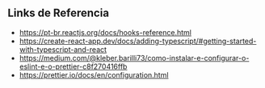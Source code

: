 ## Links de Referencia

- https://pt-br.reactjs.org/docs/hooks-reference.html
- https://create-react-app.dev/docs/adding-typescript/#getting-started-with-typescript-and-react
- https://medium.com/@kleber.barilli73/como-instalar-e-configurar-o-eslint-e-o-prettier-c8f270416ffb
- https://prettier.io/docs/en/configuration.html
